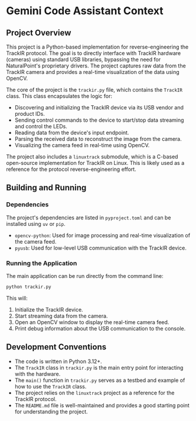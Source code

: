 # Gemini Code Assistant Context

## Project Overview

This project is a Python-based implementation for reverse-engineering the TrackIR protocol. The goal is to directly interface with TrackIR hardware (cameras) using standard USB libraries, bypassing the need for NaturalPoint's proprietary drivers. The project captures raw data from the TrackIR camera and provides a real-time visualization of the data using OpenCV.

The core of the project is the `trackir.py` file, which contains the `TrackIR` class. This class encapsulates the logic for:
- Discovering and initializing the TrackIR device via its USB vendor and product IDs.
- Sending control commands to the device to start/stop data streaming and control the LEDs.
- Reading data from the device's input endpoint.
- Parsing the received data to reconstruct the image from the camera.
- Visualizing the camera feed in real-time using OpenCV.

The project also includes a `linuxtrack` submodule, which is a C-based open-source implementation for TrackIR on Linux. This is likely used as a reference for the protocol reverse-engineering effort.

## Building and Running

### Dependencies

The project's dependencies are listed in `pyproject.toml` and can be installed using `uv` or `pip`.

- `opencv-python`: Used for image processing and real-time visualization of the camera feed.
- `pyusb`: Used for low-level USB communication with the TrackIR device.

### Running the Application

The main application can be run directly from the command line:

```bash
python trackir.py
```

This will:
1. Initialize the TrackIR device.
2. Start streaming data from the camera.
3. Open an OpenCV window to display the real-time camera feed.
4. Print debug information about the USB communication to the console.

## Development Conventions

- The code is written in Python 3.12+.
- The `TrackIR` class in `trackir.py` is the main entry point for interacting with the hardware.
- The `main()` function in `trackir.py` serves as a testbed and example of how to use the `TrackIR` class.
- The project relies on the `linuxtrack` project as a reference for the TrackIR protocol.
- The `README.md` file is well-maintained and provides a good starting point for understanding the project.
